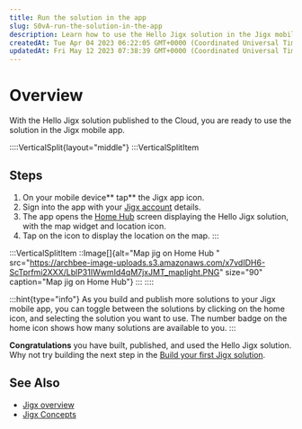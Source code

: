 ```yaml
---
title: Run the solution in the app
slug: S0vA-run-the-solution-in-the-app
description: Learn how to use the Hello Jigx solution in the Jigx mobile app. Discover the simple steps to sign in, access the Home Experience screen, and view locations on the map. Find out how to switch between different solutions and start building your own Hello J
createdAt: Tue Apr 04 2023 06:22:05 GMT+0000 (Coordinated Universal Time)
updatedAt: Fri May 12 2023 07:38:39 GMT+0000 (Coordinated Universal Time)
---
```


# Overview

With the Hello Jigx solution published to the Cloud, you are ready to use the solution in the Jigx mobile app.

::::VerticalSplit{layout="middle"}
:::VerticalSplitItem

## Steps

1. On your mobile device** tap** the Jigx app icon.
2. Sign into the app with your [Jigx account](<./../../Creating an account.md>) details.
3. The app opens the [Home Hub](<./../../../Building Apps with Jigx/UI/Home Hub.md>) screen displaying the Hello Jigx solution, with the map widget and location icon.
4. Tap on the icon to display the location on the map.
   :::

:::VerticalSplitItem
::Image[]{alt="Map jig on Home Hub " src="https://archbee-image-uploads.s3.amazonaws.com/x7vdIDH6-ScTprfmi2XXX/LblP31IWwmId4qM7jxJMT_maplight.PNG" size="90" caption="Map jig on Home Hub"}
:::
::::

:::hint{type="info"}
As you build and publish more solutions to your Jigx mobile app, you can toggle between the solutions by clicking on the home icon, and selecting the solution you want to use. The number badge on the home icon shows how many solutions are available to you. &#x20;
:::

**Congratulations** you have built, published, and used the Hello Jigx solution. Why not try building the next step in the [Build your first Jigx solution](https://docs.jigx.com/run-the-solution-in-the-app).

## See Also

- [Jigx overview](docId:BrcaJaBz2U-kT_VaaWOrj)
- [Jigx Concepts](docId:onEMnBqUmgBn6N4kaRYTs)
